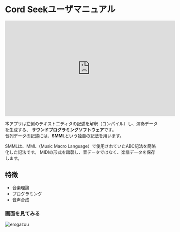 # Cord Seekユーザマニュアル

<iframe width="560" height="315" src="https://www.youtube.com/embed/Uhj9IiNYFsk?si=cztyFTFL1FCMFYBk" title="YouTube video player" frameborder="0" allow="accelerometer; autoplay; clipboard-write; encrypted-media; gyroscope; picture-in-picture; web-share" referrerpolicy="strict-origin-when-cross-origin" allowfullscreen></iframe>

本アプリは左側のテキストエディタの記述を解釈（コンパイル）し、演奏データを生成する、
**サウンドプログラミングソフトウェア**です。  
音列データの記述には、**SMML**という独自の記法を用います。

SMMLは、MML（Music Macro Language）で使用されていたABC記法を簡略化した記法です。
MIDIの形式を踏襲し、音データではなく、楽譜データを保存します。

## 特徴
- 音楽理論
- プログラミング
- 音声合成

### 画面を見てみる
![erogazou](/images/ss.png)
